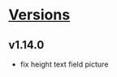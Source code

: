 # [Versions](https://github.com/Tracktor/design-system/releases)

## v1.14.0
- fix height text field picture
